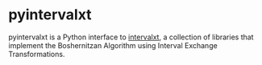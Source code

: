 # pyintervalxt

pyintervalxt is a Python interface to [intervalxt](../README.md), a collection of libraries that implement the Boshernitzan Algorithm using Interval Exchange Transformations.

